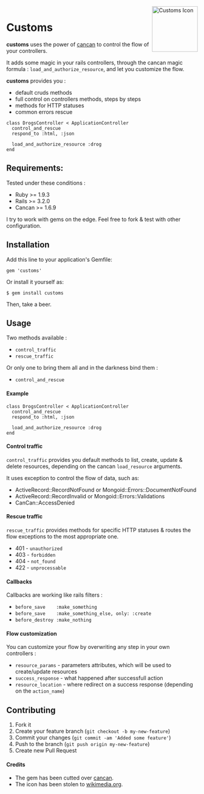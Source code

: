 <img src="http://upload.wikimedia.org/wikipedia/commons/3/36/Aiga_customs_inv.gif" alt="Customs Icon" align="right" width="120" />

# Customs

**customs** uses the power of [cancan](http://github.com/ryanb/cancan/) to control the flow of your controllers.

It adds some magic in your rails controllers, through the cancan magic formula : ```load_and_authorize_resource```, and let you customize the flow.

**customs** provides you :

* default cruds methods
* full control on controllers methods, steps by steps
* methods for HTTP statuses
* common errors rescue

```
class DrogsController < ApplicationController
  control_and_rescue
  respond_to :html, :json

  load_and_authorize_resource :drog
end
```


## Requirements:

Tested under these conditions :

* Ruby >= 1.9.3
* Rails >= 3.2.0
* Cancan >= 1.6.9

I try to work with gems on the edge. Feel free to fork & test with other configuration.


## Installation

Add this line to your application's Gemfile:

    gem 'customs'

Or install it yourself as:

    $ gem install customs

Then, take a beer.

## Usage

Two methods available :

* ``control_traffic``
* ``rescue_traffic``

Or only one to bring them all and in the darkness bind them :

* ``control_and_rescue``


#### Example

```
class DrogsController < ApplicationController
  control_and_rescue
  respond_to :html, :json

  load_and_authorize_resource :drog
end
```


#### Control traffic

`control_traffic` provides you default methods to list, create, update & delete resources, depending on the cancan `load_resource` arguments.

It uses exception to control the flow of data, such as:

  * ActiveRecord::RecordNotFound or Mongoid::Errors::DocumentNotFound
  * ActiveRecord::RecordInvalid or Mongoid::Errors::Validations
  * CanCan::AccessDenied


#### Rescue traffic

`rescue_traffic` provides methods for specific HTTP statuses & routes the flow exceptions to the most appropriate one.

  * 401 - `unauthorized`
  * 403 - `forbidden`
  * 404 - `not_found`
  * 422 - `unprocessable`


#### Callbacks

Callbacks are working like rails filters :

  * `before_save    :make_something`
  * `before_save    :make_something_else, only: :create`
  * `before_destroy :make_nothing`


#### Flow customization

You can customize your flow by overwriting any step in your own controllers :

  * `resource_params` - parameters attributes, which will be used to create/update resources
  * `success_response` - what happened after successfull action
  * `resource_location` - where redirect on a success response (depending on the `action_name`)

 

## Contributing

1. Fork it
2. Create your feature branch (`git checkout -b my-new-feature`)
3. Commit your changes (`git commit -am 'Added some feature'`)
4. Push to the branch (`git push origin my-new-feature`)
5. Create new Pull Request


#### Credits

- The gem has been cutted over [cancan](https://github.com/ryanb/cancan).
- The icon has been stolen to [wikimedia.org](http://wikimedia.org).
